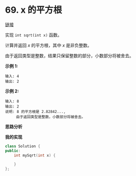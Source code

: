 # 69. x 的平方根

[链接](https://leetcode-cn.com/problems/sqrtx/description/)

实现 `int sqrt(int x)` 函数。

计算并返回 *x* 的平方根，其中 *x* 是非负整数。

由于返回类型是整数，结果只保留整数的部分，小数部分将被舍去。

**示例 1:**

```
输入: 4
输出: 2
```

**示例 2:**

```
输入: 8
输出: 2
说明: 8 的平方根是 2.82842..., 
     由于返回类型是整数，小数部分将被舍去。
```

**思路分析**

**我的实现**

```c++
class Solution {
public:
    int mySqrt(int x) {
        
    }
};
```

